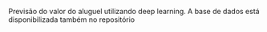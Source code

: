 Previsão do valor do aluguel utilizando deep learning.
A base de dados está disponibilizada também no repositório
